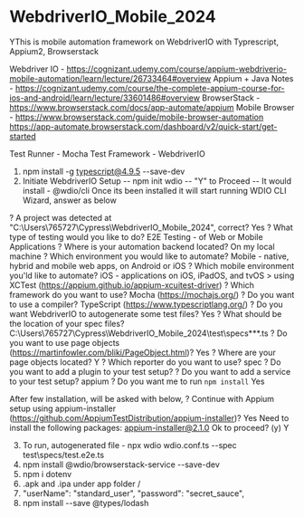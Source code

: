 # WebdriverIO_Mobile_2024

YThis is mobile automation framework on WebdriverIO with Typrescript, Appium2, Browserstack

Webdriver IO - https://cognizant.udemy.com/course/appium-webdriverio-mobile-automation/learn/lecture/26733464#overview
Appium + Java Notes - https://cognizant.udemy.com/course/the-complete-appium-course-for-ios-and-android/learn/lecture/33601486#overview
BrowserStack - https://www.browserstack.com/docs/app-automate/appium
Mobile Browser - https://www.browserstack.com/guide/mobile-browser-automation
https://app-automate.browserstack.com/dashboard/v2/quick-start/get-started

Test Runner - Mocha
Test Framework - WebdriverIO

1. npm install -g typescript@4.9.5 --save-dev
2. Initiate WebdriverIO Setup
   -- npm init wdio
   -- "Y" to Proceed
   -- It would install - @wdio/cli
   Once its been installed it will start running WDIO CLI Wizard, answer as below

? A project was detected at "C:\Users\765727\Cypress\WebdriverIO_Mobile_2024", correct? Yes
? What type of testing would you like to do? E2E Testing - of Web or Mobile Applications
? Where is your automation backend located? On my local machine
? Which environment you would like to automate? Mobile - native, hybrid and mobile web apps, on Android or iOS
? Which mobile environment you'ld like to automate? iOS - applications on iOS, iPadOS, and tvOS > using XCTest (https://appium.github.io/appium-xcuitest-driver)
? Which framework do you want to use? Mocha (https://mochajs.org/)
? Do you want to use a compiler? TypeScript (https://www.typescriptlang.org/)
? Do you want WebdriverIO to autogenerate some test files? Yes
? What should be the location of your spec files? C:\Users\765727\Cypress\WebdriverIO_Mobile_2024\test\specs\*\*\*.ts
? Do you want to use page objects (https://martinfowler.com/bliki/PageObject.html)? Yes
? Where are your page objects located? Y
? Which reporter do you want to use? spec
? Do you want to add a plugin to your test setup?
? Do you want to add a service to your test setup? appium
? Do you want me to run `npm install` Yes

After few installation, will be asked with below,
? Continue with Appium setup using appium-installer (https://github.com/AppiumTestDistribution/appium-installer)? Yes
Need to install the following packages:
appium-installer@2.1.0
Ok to proceed? (y) Y

3. To run, autogenerated file - npx wdio wdio.conf.ts --spec test\specs/test.e2e.ts
4. npm install @wdio/browserstack-service --save-dev
5. npm i dotenv
6. .apk and .ipa under app folder /
7. "userName": "standard_user",
   "password": "secret_sauce",
8. npm install --save @types/lodash
